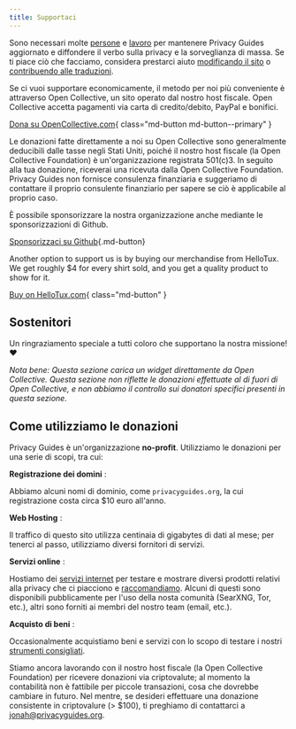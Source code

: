 ```yaml
---
title: Supportaci
---
```


<!-- markdownlint-disable MD036 -->
Sono necessari molte [persone](https://github.com/privacyguides/privacyguides.org/graphs/contributors) e [lavoro](https://github.com/privacyguides/privacyguides.org/pulse/monthly) per mantenere Privacy Guides aggiornato e diffondere il verbo sulla privacy e la sorveglianza di massa. Se ti piace ciò che facciamo, considera prestarci aiuto [modificando il sito](https://github.com/privacyguides/privacyguides.org) o [contribuendo alle traduzioni](https://crowdin.com/project/privacyguides).

Se ci vuoi supportare economicamente, il metodo per noi più conveniente è attraverso Open Collective, un sito operato dal nostro host fiscale. Open Collective accetta pagamenti via carta di credito/debito, PayPal e bonifici.

[Dona su OpenCollective.com](https://opencollective.com/privacyguides/donate){ class="md-button md-button--primary" }

Le donazioni fatte direttamente a noi su Open Collective sono generalmente deducibili dalle tasse negli Stati Uniti, poiché il nostro host fiscale (la Open Collective Foundation) è un'organizzazione registrata 501(c)3. In seguito alla tua donazione, riceverai una ricevuta dalla Open Collective Foundation. Privacy Guides non fornisce consulenza finanziaria e suggeriamo di contattare il proprio consulente finanziario per sapere se ciò è applicabile al proprio caso.

È possibile sponsorizzare la nostra organizzazione anche mediante le sponsorizzazioni di Github.

[Sponsorizzaci su Github](https://github.com/sponsors/privacyguides ""){.md-button}

Another option to support us is by buying our merchandise from HelloTux. We get roughly $4 for every shirt sold, and you get a quality product to show for it.

[Buy on HelloTux.com](https://hellotux.com/privacyguides){ class="md-button" }

## Sostenitori

Un ringraziamento speciale a tutti coloro che supportano la nostra missione! :heart:

*Nota bene: Questa sezione carica un widget direttamente da Open Collective. Questa sezione non riflette le donazioni effettuate al di fuori di Open Collective, e non abbiamo il controllo sui donatori specifici presenti in questa sezione.*

<script src="https://opencollective.com/privacyguides/banner.js"></script>

## Come utilizziamo le donazioni

Privacy Guides è un'organizzazione **no-profit**. Utilizziamo le donazioni per una serie di scopi, tra cui:

**Registrazione dei domini**
:

Abbiamo alcuni nomi di dominio, come `privacyguides.org`, la cui registrazione costa circa $10 euro all'anno.

**Web Hosting**
:

Il traffico di questo sito utilizza centinaia di gigabytes di dati al mese; per tenerci al passo, utilizziamo diversi fornitori di servizi.

**Servizi online**
:

Hostiamo dei [servizi internet](https://privacyguides.net) per testare e mostrare diversi prodotti relativi alla privacy che ci piacciono e [raccomandiamo](../tools.md). Alcuni di questi sono disponibili pubblicamente per l'uso della nosta comunità (SearXNG, Tor, etc.), altri sono forniti ai membri del nostro team (email, etc.).

**Acquisto di beni**
:

Occasionalmente acquistiamo beni e servizi con lo scopo di testare i nostri [strumenti consigliati](../tools.md).

Stiamo ancora lavorando con il nostro host fiscale (la Open Collective Foundation) per ricevere donazioni via criptovalute; al momento la contabilità non è fattibile per piccole transazioni, cosa che dovrebbe cambiare in futuro. Nel mentre, se desideri effettuare una donazione consistente in criptovalure (> $100), ti preghiamo di contattarci a [jonah@privacyguides.org](mailto:jonah@privacyguides.org).
